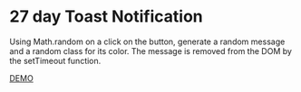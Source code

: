 # 27 day Toast Notification

Using Math.random on a click on the button, generate a random message and a random class for its color. The message is removed from the DOM by the setTimeout function.

[DEMO](https://voloshin-sergei.github.io/50_days/27_day%20Toast%20notification/)

